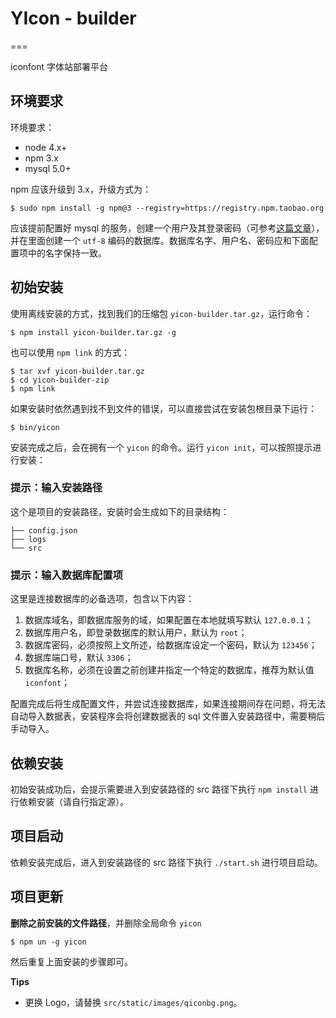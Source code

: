 # YIcon - builder
===

iconfont 字体站部署平台

## 环境要求

环境要求：

- node 4.x+
- npm 3.x
- mysql 5.0+

npm 应该升级到 3.x，升级方式为：

```
$ sudo npm install -g npm@3 --registry=https://registry.npm.taobao.org
```

应该提前配置好 mysql 的服务，创建一个用户及其登录密码（可参考[这篇文章](http://www.cyberciti.biz/faq/mysql-change-root-password/)），并在里面创建一个 `utf-8` 编码的数据库。数据库名字、用户名、密码应和下面配置项中的名字保持一致。

## 初始安装

使用离线安装的方式，找到我们的压缩包 `yicon-builder.tar.gz`，运行命令：

```
$ npm install yicon-builder.tar.gz -g
```

也可以使用 `npm link` 的方式：

```
$ tar xvf yicon-builder.tar.gz
$ cd yicon-builder-zip
$ npm link
```

如果安装时依然遇到找不到文件的错误，可以直接尝试在安装包根目录下运行：

```
$ bin/yicon
```

安装完成之后，会在拥有一个 `yicon` 的命令。运行 `yicon init`，可以按照提示进行安装：

### 提示：输入安装路径

这个是项目的安装路径，安装时会生成如下的目录结构：

```
├── config.json
├── logs
└── src
```

### 提示：输入数据库配置项

这里是连接数据库的必备选项，包含以下内容：

1. 数据库域名，即数据库服务的域，如果配置在本地就填写默认 `127.0.0.1`；
2. 数据库用户名，即登录数据库的默认用户，默认为 `root`；
3. 数据库密码，必须按照上文所述，给数据库设定一个密码，默认为 `123456`；
4. 数据库端口号，默认 `3306`；
5. 数据库名称，必须在设置之前创建并指定一个特定的数据库，推荐为默认值 `iconfont`；

配置完成后将生成配置文件，并尝试连接数据库，如果连接期间存在问题，将无法自动导入数据表，安装程序会将创建数据表的 sql 文件置入安装路径中，需要稍后手动导入。

## 依赖安装

初始安装成功后，会提示需要进入到安装路径的 src 路径下执行 `npm install` 进行依赖安装（请自行指定源）。

## 项目启动

依赖安装完成后，进入到安装路径的 src 路径下执行 `./start.sh` 进行项目启动。

## 项目更新

**删除之前安装的文件路径**，并删除全局命令 `yicon`

```
$ npm un -g yicon
```

然后重复上面安装的步骤即可。

**Tips**

- 更换 Logo，请替换 `src/static/images/qiconbg.png`。
